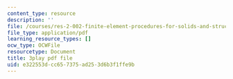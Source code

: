 ```yaml
---
content_type: resource
description: ''
file: /courses/res-2-002-finite-element-procedures-for-solids-and-structures-spring-2010/e322553dcc657375ad253d6b3f1ffe9b_ChYAqW_MnW0.pdf
file_type: application/pdf
learning_resource_types: []
ocw_type: OCWFile
resourcetype: Document
title: 3play pdf file
uid: e322553d-cc65-7375-ad25-3d6b3f1ffe9b
---
```

